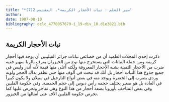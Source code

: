 ```yaml
---
title: "*سير العلم : نبات الأحجار الكريمة*. المقتبس 2(7)"
author: 
date: 1907-08-10
bibliography: oclc_4770057679-i_19-div_10.d1e3021.bib
---
```




##  نبات الأحجار الكريمة 


 ذكرت  إحدى  المجلات العلمية أن من خصائص نباتات جزائر الفيليبين أن يوجد فيها أحجار كريمة ومن جملة النباتات التي يستخرج منها نوع من الخيزران يعرف بالربا سهير ففيه ضرب من الأحجار الثمينة يشبه الأحجار المعروفة ولكنه أغلى منها قيمة لأنه أندر وليس في جميع جذوع هذا النبات أحجار بل أنك قد تبحث في ألوف منها حتى تظفر بذاك الحجر ولونه وردي يضرب إلى الخضرة ويوجد منه في بعض أنواع النارجيل في سيلان ولا يكون كبيراً في العادة بل هو صغير يختلف حجمه رأس دبوس إلى حجم الحمصة. وفي حكومة الفلبين وفي بعض المتاحف بأوروبا بضعة أحجار من هذا النوع وهي تفاخر وتحرص عليها كما تحرص حكومة الفلبين  الآف  على أمثالها من الخيزور. 
